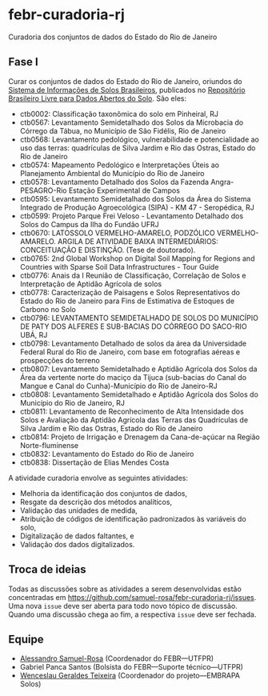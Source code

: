 # febr-curadoria-rj
Curadoria dos conjuntos de dados do Estado do Rio de Janeiro

## Fase I

Curar os conjuntos de dados do Estado do Rio de Janeiro, oriundos do [Sistema de Informações de Solos Brasileiros](https://www.sisolos.cnptia.embrapa.br/), publicados no [Repositório Brasileiro Livre para Dados Abertos do Solo](https://www.pedometria.org/projeto/febr/). São eles:

* ctb0002: Classificação taxonômica do solo em Pinheiral, RJ
* ctb0567: Levantamento Semidetalhado dos Solos da Microbacia do Córrego da Tábua, no Município de São Fidélis, Rio de Janeiro
* ctb0568: Levantamento pedológico, vulnerabilidade e potencialidade ao uso das terras: quadrículas de Silva Jardim e Rio das Ostras, Estado do Rio de Janeiro
* ctb0574: Mapeamento Pedológico e Interpretações Úteis ao Planejamento Ambiental do Município do Rio de Janeiro
* ctb0578: Levantamento Detalhado dos Solos da Fazenda Angra-PESAGRO-Rio Estação Experimental de Campos
* ctb0595: Levantamento Semidetalhado dos Solos da Área do Sistema Integrado de Produção Agroecológica (SIPA) - KM 47 - Seropédica, RJ
* ctb0599: Projeto Parque Frei Veloso - Levantamento Detalhado dos Solos do Campus da Ilha do Fundão UFRJ
* ctb0670: LATOSSOLO VERMELHO-AMARELO, PODZÓLICO VERMELHO-AMARELO. ARGILA DE ATIVIDADE BAIXA INTERMEDIÁRIOS: CONCEITUAÇÃO E DISTINÇÃO. (Tese de doutorado).
* ctb0765: 2nd Global Workshop on Digital Soil Mapping for Regions and Countries with Sparse Soil Data Infrastructures - Tour Guide
* ctb0776: Anais da I Reunião de Classificação, Correlação de Solos e Interpretação de Aptidão Agrícola de solos
* ctb0778: Caracterização de Paisagens e Solos Representativos do Estado do Rio de Janeiro para Fins de Estimativa de Estoques de Carbono no Solo
* ctb0796: LEVANTAMENTO SEMIDETALHADO DE SOLOS DO MUNICÍPIO DE PATY DOS ALFERES E SUB-BACIAS DO CÓRREGO DO SACO-RIO UBÁ, RJ
* ctb0798: Levantamento Detalhado de solos da área da Universidade Federal Rural do Rio de Janeiro, com base em fotografias aéreas e prospecções do terreno
* ctb0807: Levantamento Semidetalhado e Aptidão Agrícola dos Solos da Área da vertente norte do maciço da Tijuca (sub-bacias do Canal do Mangue e Canal do Cunha)-Município do Rio de Janeiro-RJ
* ctb0808: Levantamento Semidetalhado e Aptidão Agrícola dos Solos do Município do Rio de Janeiro, RJ
* ctb0811: Levantamento de Reconhecimento de Alta Intensidade dos Solos e Avaliação da Aptidão Agrícola das Terras das Quadrículas de Silva Jardim e Rio das Ostras, Estado do Rio de Janeiro
* ctb0814: Projeto de Irrigação e Drenagem da Cana-de-açúcar na Região Norte-fluminense
* ctb0832: Levantamento do Estado do Rio de Janeiro
* ctb0838: Dissertação de Elias Mendes Costa

A atividade curadoria envolve as seguintes atividades:

* Melhoria da identificação dos conjuntos de dados,
* Resgate da descrição dos métodos analíticos,
* Validação das unidades de medida,
* Atribuição de códigos de identificação padronizados às variáveis do solo,
* Digitalização de dados faltantes, e
* Validação dos dados digitalizados.

## Troca de ideias

Todas as discussões sobre as atividades a serem desenvolvidas estão concentradas em https://github.com/samuel-rosa/febr-curadoria-rj/issues. Uma nova `issue` deve ser aberta para todo novo tópico de discussão. Quando uma discussão chega ao fim, a respectiva `issue` deve ser fechada.

## Equipe

* [Alessandro Samuel-Rosa](https://github.com/samuel-rosa) (Coordenador do FEBR—UTFPR)
* Gabriel Panca Santos (Bolsista do FEBR—Suporte técnico—UTFPR)
* [Wenceslau Geraldes Teixeira](https://github.com/WenceslauGT) (Coordenador do projeto—EMBRAPA Solos)
